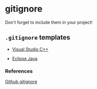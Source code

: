 # gitignore
Don't forget to include them in your project!

## `.gitignore` templates

- [Visual Studio C++](https://github.com/apmes/gitignore/blob/master/visualcpp.gitignore)

- [Eclipse Java](https://github.com/apmes/gitignore/blob/master/eclipsejava.gitignore)

### References
[Github gitignore](https://github.com/github/gitignore)
